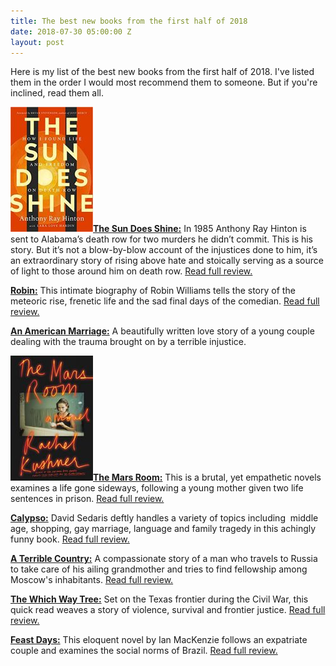 ```yaml
---
title: The best new books from the first half of 2018
date: 2018-07-30 05:00:00 Z
layout: post
---
```


Here is my list of the best new books from the first half of 2018. I've listed them in the order I would most recommend them to someone. But if you're inclined, read them all.

![](/assets/images/51LSDwIJIUL._SX327_BO1204203200_-132x200.jpg)[**The Sun Does Shine:**](https://amzn.to/2GwgwFW) In 1985 Anthony Ray Hinton is sent to Alabama’s death row for two murders he didn’t commit. This is his story. But it’s not a blow-by-blow account of the injustices done to him, it’s an extraordinary story of rising above hate and stoically serving as a source of light to those around him on death row. [Read full review.](https://kenbooth.net/review-the-sun-does-shine/)

**[Robin:](https://amzn.to/2sqjRxe)** This intimate biography of Robin Williams tells the story of the meteoric rise, frenetic life and the sad final days of the comedian. [Read full review.](https://kenbooth.net/review-robin/)

**[An American Marriage:](https://amzn.to/2K9Sj5l)** A beautifully written love story of a young couple dealing with the trauma brought on by a terrible injustice.

![](/assets/images/41kVPZRuEgL-132x200.jpg)[**The Mars Room:**](https://amzn.to/2FbAIaX) This is a brutal, yet empathetic novels examines a life gone sideways, following a young mother given two life sentences in prison. [Read full review.](https://kenbooth.net/review-the-mars-room/)

**[Calypso:](https://amzn.to/2Hby6KZ)** David Sedaris deftly handles a variety of topics including  middle age, shopping, gay marriage, language and family tragedy in this achingly funny book. [Read full review.](https://kenbooth.net/review-calypso/)

**[A Terrible Country:](https://amzn.to/2JVjBfD)** A compassionate story of a man who travels to Russia to take care of his ailing grandmother and tries to find fellowship among Moscow's inhabitants. [Read full review.](https://kenbooth.net/review-a-terrible-country/)

[**The Which Way Tree:**](http://amzn.to/2DVHQIs) Set on the Texas frontier during the Civil War, this quick read weaves a story of violence, survival and frontier justice. [Read full review.](https://kenbooth.net/book-review-way-tree/)

**[Feast Days:](https://amzn.to/2IYgSmx)** This eloquent novel by Ian MacKenzie follows an expatriate couple and examines the social norms of Brazil. [Read full review.](https://kenbooth.net/review-feast-days/)
